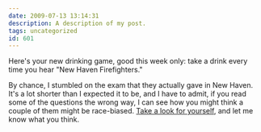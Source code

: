 ```yaml
---
date: 2009-07-13 13:14:31
description: A description of my post.
tags: uncategorized
id: 601
---
```

Here's your new drinking game, good this week only:  take a drink every time you hear "New Haven Firefighters."

By chance, I stumbled on the exam that they actually gave in New Haven.  It's a lot shorter than I expected it to be, and I have to admit, if you read some of the questions the wrong way, I can see how you might think a couple of them might be race-biased.  <a href="http://theskinnyonbenny.com/x/New%20Haven%20Firefighter%20Promotional%20Exam.pdf" target="_blank">Take a look for yourself</a>, and let me know what you think.